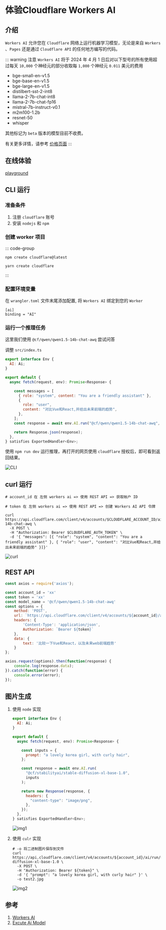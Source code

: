 # 体验Cloudflare Workers AI

## 介绍
`Workers AI` 允许您在 `Cloudflare` 网络上运行机器学习模型，无论是来自 `Workers` 、`Pages` 还是通过 `Cloudflare API` 的任何地方编写的代码。

::: warning 注意
`Workers AI` 将于 2024 年 4 月 1 日后对以下型号的所有使用超过每天 `10,000` 个神经元的部分收取每 `1,000` 个神经元 `0.011` 美元的费用

* bge-small-en-v1.5
* bge-base-en-v1.5
* bge-large-en-v1.5
* distilbert-sst-2-int8
* llama-2-7b-chat-int8
* llama-2-7b-chat-fp16
* mistral-7b-instruct-v0.1
* m2m100-1.2b
* resnet-50
* whisper

其他标记为 `beta` 版本的模型目前不收费。

有关更多详情，请参考 [价格页面](https://developers.cloudflare.com/workers-ai/platform/pricing)
:::

## 在线体验
[playground](https://playground.ai.cloudflare.com/)

## CLI 运行
### 准备条件
1. 注册 `cloudflare` 账号
1. 安装 `nodejs` 和 `npm`

### 创建 worker 项目

::: code-group
```shell [npm]
npm create cloudflare@latest
```
```shell [yarn]
yarn create cloudflare
```
:::

### 配置环境变量

在 `wrangler.toml` 文件末尾添加配置, 将 `Workers AI` 绑定到您的 `Worker`

```shell
[ai]
binding = "AI"
```

### 运行一个推理任务

这里我们使用 `@cf/qwen/qwen1.5-14b-chat-awq` 尝试问答

调整 `src/index.ts`

```js
export interface Env {
  AI: Ai;
}

export default {
  async fetch(request, env): Promise<Response> {

    const messages = [
      { role: "system", content: "You are a friendly assistant" },
      {
        role: "user",
        content: "对比Vue和React,并给出未来前端的趋势",
      },
    ];
    const response = await env.AI.run("@cf/qwen/qwen1.5-14b-chat-awq", { messages });

    return Response.json(response);
  },
} satisfies ExportedHandler<Env>;
```

使用 `npm run dev` 运行推理，再打开的网页使用 `cloudflare` 授权后，即可看到返回结果。

![CLI](/Images/Front-End/JS/体验CloudflareWorkersAI/cli.jpg)

## curl 运行

```shell
# account_id 在 左侧 workers ai => 使用 REST API => 获取帐户 ID

# token 在 左侧 workers ai => 使用 REST API => 创建 Workers AI API 令牌

curl https://api.cloudflare.com/client/v4/accounts/$CLOUDFLARE_ACCOUNT_ID/ai/run/@cf/qwen/qwen1.5-14b-chat-awq \
  -X POST \
  -H "Authorization: Bearer $CLOUDFLARE_AUTH_TOKEN" \
  -d '{ "messages": [{ "role": "system", "content": "You are a friendly assistant" }, { "role": "user", "content": "对比Vue和React,并给出未来前端的趋势" }]}'
```

  ![curl](/Images/Front-End/JS/体验CloudflareWorkersAI/curl.jpg "curl")

## REST API

```js
const axios = require('axios');

const account_id = 'xx'
const token = 'xx'
const model_name = '@cf/qwen/qwen1.5-14b-chat-awq'
const options = {
	method: 'POST',
	url: `https://api.cloudflare.com/client/v4/accounts/${account_id}/ai/run/${model_name}`,
	headers: {
		'Content-Type': 'application/json',
		Authorization: `Bearer ${token}`
	},
	data: {
		text: '比较一下Vue和React，以及未来web前端趋势'
	}
};

axios.request(options).then(function(response) {
	console.log(response.data);
}).catch(function(error) {
	console.error(error);
});
```

## 图片生成
1. 使用 `node` 实现

    ```js
    export interface Env {
      AI: Ai;
    }

    export default {
      async fetch(request, env): Promise<Response> {

        const inputs = {
          prompt: "a lovely korea girl, with curly hair",
        };

        const response = await env.AI.run(
          "@cf/stabilityai/stable-diffusion-xl-base-1.0",
          inputs
        );

        return new Response(response, {
          headers: {
            "content-type": "image/png",
          },
        });
      },
    } satisfies ExportedHandler<Env>;
    ```

    ![img1](/Images/Front-End/JS/体验CloudflareWorkersAI/img1.jpg "img1")

1. 使用 `culr` 实现

    ```shell
    # -o 将二进制图片保存到文件
    curl https://api.cloudflare.com/client/v4/accounts/${account_id}/ai/run/@cf/stabilityai/stable-diffusion-xl-base-1.0 \
      -X POST \
      -H "Authorization: Bearer ${token}" \
      -d '{ "prompt": "a lovely korea girl, with curly hair" }' \
      -o test2.jpg
    ```

    ![img2](/Images/Front-End/JS/体验CloudflareWorkersAI/img2.jpg "img2")


## 参考
1. [Workers AI](https://developers.cloudflare.com/workers-ai/)
1. [Excute Ai Model](https://developers.cloudflare.com/api/operations/workers-ai-post-run-model)